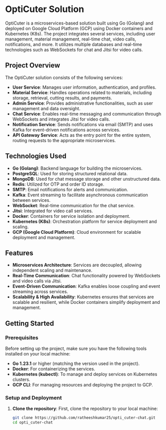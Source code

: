 # OptiCuter Solution

OptiCuter is a microservices-based solution built using Go (Golang) and deployed on Google Cloud Platform (GCP) using Docker containers and Kubernetes (K8s). The project integrates several services, including user management, material management, real-time chat, video calls, notifications, and more. It utilizes multiple databases and real-time technologies such as WebSockets for chat and Jitsi for video calls.

## Project Overview

The OptiCuter solution consists of the following services:

- **User Service**: Manages user information, authentication, and profiles.
- **Material Service**: Handles operations related to materials, including storage, retrieval, cutting results, and payments.
- **Admin Service**: Provides administrative functionalities, such as user management and data oversight.
- **Chat Service**: Enables real-time messaging and communication through WebSockets and integrates Jitsi for video calls.
- **Notification Service**: Sends notifications via email (SMTP) and uses Kafka for event-driven notifications across services.
- **API Gateway Service**: Acts as the entry point for the entire system, routing requests to the appropriate microservices.

## Technologies Used

- **Go (Golang)**: Backend language for building the microservices.
- **PostgreSQL**: Used for storing structured relational data.
- **MongoDB**: Used for chat message storage and other unstructured data.
- **Redis**: Utilized for OTP and order ID storage.
- **SMTP**: Email notifications for alerts and communication.
- **Kafka**: Event streaming to facilitate asynchronous communication between services.
- **WebSocket**: Real-time communication for the chat service.
- **Jitsi**: Integrated for video call services.
- **Docker**: Containers for service isolation and deployment.
- **Kubernetes (K8s)**: Orchestration platform for service deployment and scaling.
- **GCP (Google Cloud Platform)**: Cloud environment for scalable deployment and management.

## Features

- **Microservices Architecture**: Services are decoupled, allowing independent scaling and maintenance.
- **Real-Time Communication**: Chat functionality powered by WebSockets and video calls via Jitsi.
- **Event-Driven Communication**: Kafka enables loose coupling and event streaming across services.
- **Scalability & High Availability**: Kubernetes ensures that services are scalable and resilient, while Docker containers simplify deployment and management.

## Getting Started

### Prerequisites

Before setting up the project, make sure you have the following tools installed on your local machine:

- **Go 1.23.1** or higher (matching the version used in the project).
- **Docker**: For containerizing the services.
- **Kubernetes (kubectl)**: To manage and deploy services on Kubernetes clusters.
- **GCP CLI**: For managing resources and deploying the project to GCP.

### Setup and Deployment

1. **Clone the repository**:
   First, clone the repository to your local machine:
   ```bash
   git clone https://github.com/ratheeshkumar25/opti_cuter-chat.git
   cd opti_cuter-chat
